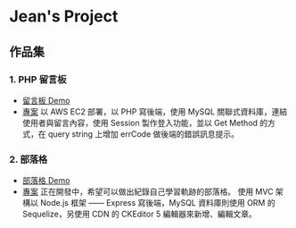 # Jean's Project

## 作品集
### 1. PHP 留言板
- [留言板 Demo](http://project.estella00911.tw/board/index.php)
- [專案](https://github.com/estella00911/project/tree/main/board)
以 AWS EC2 部署，以 PHP 寫後端，使用 MySQL 關聯式資料庫，連結使用者與留言內容，使用 Session 製作登入功能，並以 Get Method 的方式，在 query string 上增加 errCode 做後端的錯誤訊息提示。


### 2. 部落格
- [部落格 Demo](https://gentle-depths-67267.herokuapp.com/)
- [專案](https://github.com/estella00911/project/tree/main/blog)
正在開發中，希望可以做出紀錄自己學習軌跡的部落格。
使用 MVC 架構以 Node.js 框架 —— Express 寫後端，MySQL 資料庫則使用 ORM 的 Sequelize，另使用 CDN 的 CKEditor 5 編輯器來新增、編輯文章。